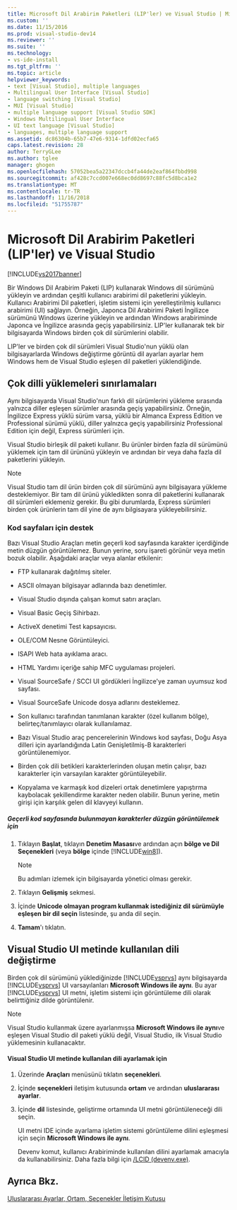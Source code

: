 ```yaml
---
title: Microsoft Dil Arabirim Paketleri (LIP'ler) ve Visual Studio | Microsoft Docs
ms.custom: ''
ms.date: 11/15/2016
ms.prod: visual-studio-dev14
ms.reviewer: ''
ms.suite: ''
ms.technology:
- vs-ide-install
ms.tgt_pltfrm: ''
ms.topic: article
helpviewer_keywords:
- text [Visual Studio], multiple languages
- Multilingual User Interface [Visual Studio]
- language switching [Visual Studio]
- MUI [Visual Studio]
- multiple language support [Visual Studio SDK]
- Windows Multilingual User Interface
- UI text language [Visual Studio]
- languages, multiple language support
ms.assetid: dc86304b-65b7-47e6-9314-1dfd02ecfa65
caps.latest.revision: 28
author: TerryGLee
ms.author: tglee
manager: ghogen
ms.openlocfilehash: 57052bea5a22347dccb4fa44de2eaf864fbbd998
ms.sourcegitcommit: af428c7ccd007e668ec0dd8697c88fc5d8bca1e2
ms.translationtype: MT
ms.contentlocale: tr-TR
ms.lasthandoff: 11/16/2018
ms.locfileid: "51755787"
---
```

# <a name="microsoft-language-interface-packs-lips-and-visual-studio"></a>Microsoft Dil Arabirim Paketleri (LIP'ler) ve Visual Studio
[!INCLUDE[vs2017banner](../includes/vs2017banner.md)]

Bir Windows Dil Arabirim Paketi (LIP) kullanarak Windows dil sürümünü yükleyin ve ardından çeşitli kullanıcı arabirimi dil paketlerini yükleyin. Kullanıcı Arabirimi Dil paketleri, işletim sistemi için yerelleştirilmiş kullanıcı arabirimi (UI) sağlayın. Örneğin, Japonca Dil Arabirimi Paketi İngilizce sürümünü Windows üzerine yükleyin ve ardından Windows arabiriminde Japonca ve İngilizce arasında geçiş yapabilirsiniz. LIP'ler kullanarak tek bir bilgisayarda Windows birden çok dil sürümlerini olabilir.  
  
 LIP'ler ve birden çok dil sürümleri Visual Studio'nun yüklü olan bilgisayarlarda Windows değiştirme görüntü dil ayarları ayarlar hem Windows hem de Visual Studio eşleşen dil paketleri yüklendiğinde.  
  
## <a name="limitations-of-multi-language-installations"></a>Çok dilli yüklemeleri sınırlamaları  
 Aynı bilgisayarda Visual Studio'nun farklı dil sürümlerini yükleme sırasında yalnızca diller eşleşen sürümler arasında geçiş yapabilirsiniz. Örneğin, İngilizce Express yüklü sürüm varsa, yüklü bir Almanca Express Edition ve Professional sürümü yüklü, diller yalnızca geçiş yapabilirsiniz Professional Edition için değil, Express sürümleri için.  
  
 Visual Studio birleşik dil paketi kullanır. Bu ürünler birden fazla dil sürümünü yüklemek için tam dil ürününü yükleyin ve ardından bir veya daha fazla dil paketlerini yükleyin.  
  
> [!NOTE]
>  Visual Studio tam dil ürün birden çok dil sürümünü aynı bilgisayara yükleme desteklemiyor. Bir tam dil ürünü yükledikten sonra dil paketlerini kullanarak dil sürümleri eklemeniz gerekir. Bu gibi durumlarda, Express sürümleri birden çok ürünlerin tam dil yine de aynı bilgisayara yükleyebilirsiniz.  
  
### <a name="support-for-code-pages"></a>Kod sayfaları için destek  
 Bazı Visual Studio Araçları metin geçerli kod sayfasında karakter içerdiğinde metin düzgün görüntülemez. Bunun yerine, soru işareti görünür veya metin bozuk olabilir. Aşağıdaki araçlar veya alanlar etkilenir:  
  
-   FTP kullanarak dağıtılmış siteler.  
  
-   ASCII olmayan bilgisayar adlarında bazı denetimler.  
  
-   Visual Studio dışında çalışan komut satırı araçları.  
  
-   Visual Basic Geçiş Sihirbazı.  
  
-   ActiveX denetimi Test kapsayıcısı.  
  
-   OLE/COM Nesne Görüntüleyici.  
  
-   ISAPI Web hata ayıklama aracı.  
  
-   HTML Yardımı içeriğe sahip MFC uygulaması projeleri.  
  
-   Visual SourceSafe / SCCI UI gördükleri İngilizce'ye zaman uyumsuz kod sayfası.  
  
-   Visual SourceSafe Unicode dosya adlarını desteklemez.  
  
-   Son kullanıcı tarafından tanımlanan karakter (özel kullanım bölge), belirteç/tanımlayıcı olarak kullanılamaz.  
  
-   Bazı Visual Studio araç pencerelerinin Windows kod sayfası, Doğu Asya dilleri için ayarlandığında Latin Genişletilmiş-B karakterleri görüntülenemiyor.  
  
-   Birden çok dili betikleri karakterlerinden oluşan metin çalışır, bazı karakterler için varsayılan karakter görüntüleyebilir.  
  
-   Kopyalama ve karmaşık kod dizeleri ortak denetimlere yapıştırma kaybolacak şekillendirme karakter neden olabilir. Bunun yerine, metin girişi için karşılık gelen dil klavyeyi kullanın.  
  
##### <a name="to-correctly-display-characters-that-are-not-included-in-the-current-code-page"></a>Geçerli kod sayfasında bulunmayan karakterler düzgün görüntülemek için  
  
1.  Tıklayın **Başlat**, tıklayın **Denetim Masası**ve ardından açın **bölge ve Dil Seçenekleri** (veya **bölge** içinde [!INCLUDE[win8](../includes/win8-md.md)]).  
  
    > [!NOTE]
    >  Bu adımları izlemek için bilgisayarda yönetici olması gerekir.  
  
2.  Tıklayın **Gelişmiş** sekmesi.  
  
3.  İçinde **Unicode olmayan program kullanmak istediğiniz dil sürümüyle eşleşen bir dil seçin** listesinde, şu anda dil seçin.  
  
4.  **Tamam**'ı tıklatın.  
  
## <a name="changing-the-language-used-for-the-ui-text-in-visual-studio"></a>Visual Studio UI metinde kullanılan dili değiştirme  
 Birden çok dil sürümünü yüklediğinizde [!INCLUDE[vsprvs](../includes/vsprvs-md.md)] aynı bilgisayarda [!INCLUDE[vsprvs](../includes/vsprvs-md.md)] UI varsayılanları **Microsoft Windows ile aynı**. Bu ayar [!INCLUDE[vsprvs](../includes/vsprvs-md.md)] UI metni, işletim sistemi için görüntüleme dili olarak belirttiğiniz dilde görüntülenir.  
  
> [!NOTE]
>  Visual Studio kullanmak üzere ayarlanmışsa **Microsoft Windows ile aynı**ve eşleşen Visual Studio dil paketi yüklü değil, Visual Studio, ilk Visual Studio yüklemesinin kullanacaktır.  
  
#### <a name="to-set-the-language-that-is-used-for-the-ui-text-in-visual-studio"></a>Visual Studio UI metinde kullanılan dili ayarlamak için  
  
1. Üzerinde **Araçları** menüsünü tıklatın **seçenekleri**.  
  
2. İçinde **seçenekleri** iletişim kutusunda **ortam** ve ardından **uluslararası ayarlar**.  
  
3. İçinde **dil** listesinde, geliştirme ortamında UI metni görüntüleneceği dili seçin.  
  
    UI metni IDE içinde ayarlama işletim sistemi görüntüleme dilini eşleşmesi için seçin **Microsoft Windows ile aynı**.  
  
   Devenv komut, kullanıcı Arabiriminde kullanılan dilini ayarlamak amacıyla da kullanabilirsiniz. Daha fazla bilgi için [/LCID (devenv.exe)](../ide/reference/lcid-devenv-exe.md).  
  
## <a name="see-also"></a>Ayrıca Bkz.  
 [Uluslararası Ayarlar, Ortam, Seçenekler İletişim Kutusu](../ide/reference/international-settings-environment-options-dialog-box.md)